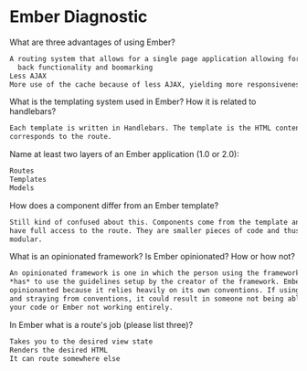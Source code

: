 # Ember Diagnostic

What are three advantages of using Ember?

```md
A routing system that allows for a single page application allowing for
  back functionality and boomarking
Less AJAX
More use of the cache because of less AJAX, yielding more responsiveness
```

What is the templating system used in Ember? How it is related to
handlebars?

```md
Each template is written in Handlebars. The template is the HTML content that
corresponds to the route.
```

Name at least two layers of an Ember application (1.0 or 2.0):

```md
Routes
Templates
Models
```

How does a component differ from an Ember template?

```md
Still kind of confused about this. Components come from the template and don't
have full access to the route. They are smaller pieces of code and thus, more
modular.
```

What is an opinionated framework? Is Ember opinionated? How or how not?

```md
An opinionated framework is one in which the person using the framework
*has* to use the guidelines setup by the creator of the framework. Ember is
opinionanted because it relies heavily on its own conventions. If using Ember
and straying from conventions, it could result in someone not being able to read
your code or Ember not working entirely.
```

In Ember what is a route's job (please list three)?

```md
Takes you to the desired view state
Renders the desired HTML
It can route somewhere else
```

